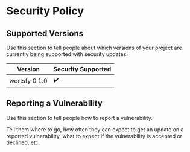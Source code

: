 # Security Policy

## Supported Versions

Use this section to tell people about which versions of your project are
currently being supported with security updates.

| Version | Security Supported |
| ------- | ------------------ |
| wertsfy 0.1.0 | ✔️ |

## Reporting a Vulnerability

Use this section to tell people how to report a vulnerability.

Tell them where to go, how often they can expect to get an update on a
reported vulnerability, what to expect if the vulnerability is accepted or
declined, etc.
